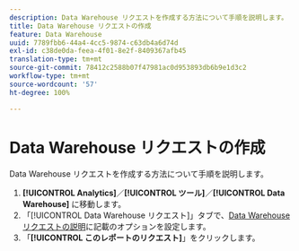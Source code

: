 ```yaml
---
description: Data Warehouse リクエストを作成する方法について手順を説明します。
title: Data Warehouse リクエストの作成
feature: Data Warehouse
uuid: 7789fbb6-44a4-4cc5-9874-c63db4a6d74d
exl-id: c38de0da-feea-4f01-8e2f-8409367afb45
translation-type: tm+mt
source-git-commit: 78412c2588b07f47981ac0d953893db6b9e1d3c2
workflow-type: tm+mt
source-wordcount: '57'
ht-degree: 100%

---
```


# Data Warehouse リクエストの作成

Data Warehouse リクエストを作成する方法について手順を説明します。

1. **[!UICONTROL Analytics]**／**[!UICONTROL ツール]**／**[!UICONTROL Data Warehouse]** に移動します。
1. 「[!UICONTROL Data Warehouse リクエスト]」タブで、[Data Warehouse リクエストの説明](/help/export/data-warehouse/data-warehouse.md#section_F21C78ED36884C389C852E876AF5CDE8)に記載のオプションを設定します。
1. 「**[!UICONTROL このレポートのリクエスト]**」をクリックします。
